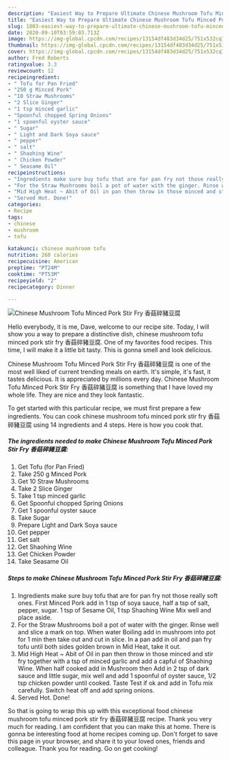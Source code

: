 ```yaml
---
description: "Easiest Way to Prepare Ultimate Chinese Mushroom Tofu Minced Pork Stir Fry 香菇碎豬豆腐"
title: "Easiest Way to Prepare Ultimate Chinese Mushroom Tofu Minced Pork Stir Fry 香菇碎豬豆腐"
slug: 1803-easiest-way-to-prepare-ultimate-chinese-mushroom-tofu-minced-pork-stir-fry
date: 2020-09-10T03:59:03.713Z
image: https://img-global.cpcdn.com/recipes/13154df483d34d25/751x532cq70/chinese-mushroom-tofu-minced-pork-stir-fry-香菇碎豬豆腐-recipe-main-photo.jpg
thumbnail: https://img-global.cpcdn.com/recipes/13154df483d34d25/751x532cq70/chinese-mushroom-tofu-minced-pork-stir-fry-香菇碎豬豆腐-recipe-main-photo.jpg
cover: https://img-global.cpcdn.com/recipes/13154df483d34d25/751x532cq70/chinese-mushroom-tofu-minced-pork-stir-fry-香菇碎豬豆腐-recipe-main-photo.jpg
author: Fred Roberts
ratingvalue: 3.3
reviewcount: 12
recipeingredient:
- " Tofu for Pan Fried"
- "250 g Minced Pork"
- "10 Straw Mushrooms"
- "2 Slice Ginger"
- "1 tsp minced garlic"
- "Spoonful chopped Spring Onions"
- "1 spoonful oyster sauce"
- " Sugar"
- " Light and Dark Soya sauce"
- " pepper"
- " salt"
- " Shaohing Wine"
- " Chicken Powder"
- " Seasame Oil"
recipeinstructions:
- "Ingredients make sure buy tofu that are for pan fry not those really soft ones. First Minced Pork add in 1 tsp of soya sauce, half a tsp of salt, pepper, sugar. 1 tsp of Sesame Oil, 1 tsp Shaohing Wine Mix well and place aside."
- "For the Straw Mushrooms boil a pot of water with the ginger. Rinse well and slice a mark on top. When water Boiling add in mushroom into pot for 1 min then take out and cut in slice. In a pan add in oil and pan fry tofu until both sides golden brown in Mid Heat, take it out."
- "Mid High Heat ~ Abit of Oil in pan then throw in those minced and stir fry together with a tsp of minced garlic and add a capful of Shaohing Wine. When half cooked add in Mushroom then Add in 2 tsp of dark sauce and little sugar, mix well and add 1 spoonful of oyster sauce, 1/2 tsp chicken powder until cooked. Taste Test if ok and add in Tofu mix carefully. Switch heat off and add spring onions."
- "Served Hot. Done!"
categories:
- Recipe
tags:
- chinese
- mushroom
- tofu

katakunci: chinese mushroom tofu 
nutrition: 268 calories
recipecuisine: American
preptime: "PT24M"
cooktime: "PT53M"
recipeyield: "2"
recipecategory: Dinner

---
```



![Chinese Mushroom Tofu Minced Pork Stir Fry 香菇碎豬豆腐](https://img-global.cpcdn.com/recipes/13154df483d34d25/751x532cq70/chinese-mushroom-tofu-minced-pork-stir-fry-香菇碎豬豆腐-recipe-main-photo.jpg)

Hello everybody, it is me, Dave, welcome to our recipe site. Today, I will show you a way to prepare a distinctive dish, chinese mushroom tofu minced pork stir fry 香菇碎豬豆腐. One of my favorites food recipes. This time, I will make it a little bit tasty. This is gonna smell and look delicious.

Chinese Mushroom Tofu Minced Pork Stir Fry 香菇碎豬豆腐 is one of the most well liked of current trending meals on earth. It's simple, it's fast, it tastes delicious. It is appreciated by millions every day. Chinese Mushroom Tofu Minced Pork Stir Fry 香菇碎豬豆腐 is something that I have loved my whole life. They are nice and they look fantastic.




To get started with this particular recipe, we must first prepare a few ingredients. You can cook chinese mushroom tofu minced pork stir fry 香菇碎豬豆腐 using 14 ingredients and 4 steps. Here is how you cook that.

<!--inarticleads1-->

##### The ingredients needed to make Chinese Mushroom Tofu Minced Pork Stir Fry 香菇碎豬豆腐:

1. Get  Tofu (for Pan Fried)
1. Take 250 g Minced Pork
1. Get 10 Straw Mushrooms
1. Take 2 Slice Ginger
1. Take 1 tsp minced garlic
1. Get Spoonful chopped Spring Onions
1. Get 1 spoonful oyster sauce
1. Take  Sugar
1. Prepare  Light and Dark Soya sauce
1. Get  pepper
1. Get  salt
1. Get  Shaohing Wine
1. Get  Chicken Powder
1. Take  Seasame Oil




<!--inarticleads2-->

##### Steps to make Chinese Mushroom Tofu Minced Pork Stir Fry 香菇碎豬豆腐:

1. Ingredients make sure buy tofu that are for pan fry not those really soft ones. First Minced Pork add in 1 tsp of soya sauce, half a tsp of salt, pepper, sugar. 1 tsp of Sesame Oil, 1 tsp Shaohing Wine Mix well and place aside.
1. For the Straw Mushrooms boil a pot of water with the ginger. Rinse well and slice a mark on top. When water Boiling add in mushroom into pot for 1 min then take out and cut in slice. In a pan add in oil and pan fry tofu until both sides golden brown in Mid Heat, take it out.
1. Mid High Heat ~ Abit of Oil in pan then throw in those minced and stir fry together with a tsp of minced garlic and add a capful of Shaohing Wine. When half cooked add in Mushroom then Add in 2 tsp of dark sauce and little sugar, mix well and add 1 spoonful of oyster sauce, 1/2 tsp chicken powder until cooked. Taste Test if ok and add in Tofu mix carefully. Switch heat off and add spring onions.
1. Served Hot. Done!




So that is going to wrap this up with this exceptional food chinese mushroom tofu minced pork stir fry 香菇碎豬豆腐 recipe. Thank you very much for reading. I am confident that you can make this at home. There is gonna be interesting food at home recipes coming up. Don't forget to save this page in your browser, and share it to your loved ones, friends and colleague. Thank you for reading. Go on get cooking!
